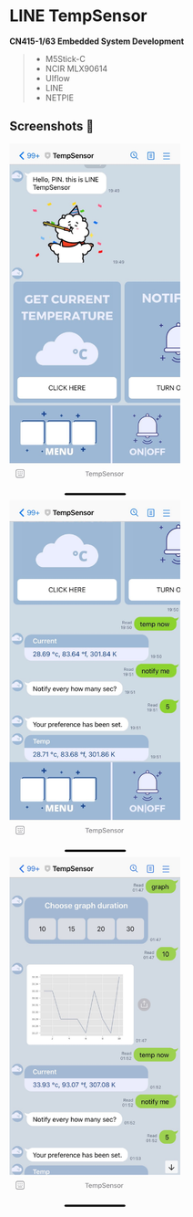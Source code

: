 # LINE TempSensor 
**CN415-1/63 Embedded System Development**

> - M5Stick-C <br>
> - NCIR MLX90614 <br>
> - UIflow <br>
> - LINE <br>
> - NETPIE <br>

## Screenshots :iphone:
<img src="https://raw.githubusercontent.com/keirace/temp_sensor/main/static/S__27549721.jpg" width='300'>
<img src="https://raw.githubusercontent.com/keirace/temp_sensor/main/static/S__27549719.jpg" width="300">
<img src="https://raw.githubusercontent.com/keirace/temp_sensor/main/static/S__27549839.jpg" width="300">
